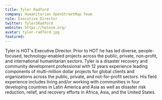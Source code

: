 ```yaml
---
title: Tyler Radford
company: Humanitarian OpenStreetMap Team
role: Executive Director
twitter: TylerSRadford
website: https://hotosm.org/
avatar: tyler-radford.jpg
featured:
---
```


Tyler is HOT's Executive Director. Prior to HOT he has led diverse, people-focused, technology-enabled projects across the public, private, non-profit, and international humanitarian sectors. Tyler is a disaster recovery and community development professional with 12 years experience leading components of multi-million dollar projects for global clients and organizations across the public, private, and not-for-profit sectors. His field experience includes living and/or working with communities in four developing countries in Latin America and Asia as well as disaster risk reduction, relief, and recovery efforts in Africa, Asia, and the United States.
